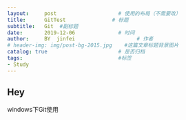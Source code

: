 ```yaml
---
layout:     post                    # 使用的布局（不需要改） 
title:      GitTest               # 标题  
subtitle:   Git  #副标题 
date:       2019-12-06              # 时间 
author:     BY  jinfei                    # 作者 
# header-img: img/post-bg-2015.jpg    #这篇文章标题背景图片 
catalog: true                       # 是否归档 
tags:                               #标签     
- Study 
---
```


## Hey
windows下Git使用
